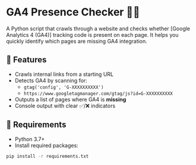 # GA4 Presence Checker 🕵️‍♂️

A Python script that crawls through a website and checks whether [Google Analytics 4 (GA4)] tracking code is present on each page. It helps you quickly identify which pages are missing GA4 integration.

## 🚀 Features

- Crawls internal links from a starting URL
- Detects GA4 by scanning for:
  - `gtag('config', 'G-XXXXXXXXXX')`
  - `https://www.googletagmanager.com/gtag/js?id=G-XXXXXXXXXX`
- Outputs a list of pages where GA4 is **missing**
- Console output with clear ✅/❌ indicators

## 📌 Requirements

- Python 3.7+
- Install required packages:

```bash
pip install -r requirements.txt

